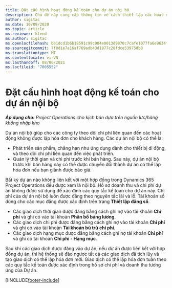 ```yaml
---
title: Đặt cấu hình hoạt động kế toán cho dự án nội bộ
description: Chủ đề này cung cấp thông tin về cách thiết lập các hoạt động kế toán cho dự án nội bộ trong Project Operations.
author: sigitac
ms.date: 10/09/2020
ms.topic: article
ms.reviewer: kfend
ms.author: sigitac
ms.openlocfilehash: be1dcd1b6b18591c99c904e0013d9870c7cafe1077fa6e9634f2e9f495190848
ms.sourcegitcommit: 7f8d1e7a16af769adb43d1877c28fdce53975db8
ms.translationtype: MT
ms.contentlocale: vi-VN
ms.lasthandoff: 08/06/2021
ms.locfileid: "7005552"
---
```

# <a name="configure-accounting-for-internal-projects"></a>Đặt cấu hình hoạt động kế toán cho dự án nội bộ

_**Áp dụng cho:** Project Operations cho kịch bản dựa trên nguồn lực/hàng không nhập kho_

Dự án nội bộ giúp cho các công ty theo dõi chi phí liên quan đến các hoạt động không được lập hóa đơn cho khách hàng. Các dự án nội bộ có thể là:

- Phát triển sản phẩm, chẳng hạn như ứng dụng dành cho thiết bị di động, và theo dõi chi phí liên quan đến việc phát triển.
- Quản lý thời gian và chi phí trước khi bán hàng. Sau này, dự án nội bộ trước khi bán hàng này có thể được chuyển đổi thành dự án có thể lập hóa đơn nếu bạn giành được báo giá.

Bất kỳ dự án nào không liên kết với một hợp đồng trong Dynamics 365 Project Operations đều được xem là nội bộ. Hồ sơ doanh thu và chi phí dự án không được sử dụng để xác định các quy tắc kế toán cho dự án này. Chi phí của dự án nội bộ luôn được đăng theo nguyên tắc lãi và lỗ. Tài khoản sổ dùng cho các mục đăng được xác định trên trang **Thiết lập đăng sổ**.

- Các giao dịch thời gian được đăng bằng cách ghi nợ vào tài khoản **Chi phí** và ghi có vào tài khoản **Phân bổ bảng lương**.
- Các giao dịch chi phí được đăng bằng cách ghi nợ vào tài khoản **Chi phí** và ghi có vào tài khoản **Tài khoản bù trừ chi phí**.
- Các giao dịch hạng mục được đăng bằng cách ghi nợ tài khoản **Chi phí** và ghi có tài khoản **Chi phí - Hạng mục**.

Sau khi các giao dịch được đăng vào dự án, nếu dự án được liên kết với hợp đồng dự án, thì hệ thống sẽ đảo ngược tất cả các giao dịch đã tích lũy và tạo giao dịch có thể lập hóa đơn mới. Giao dịch có thể lập hóa đơn tuân theo các quy tắc kế toán được xác định trong hồ sơ chi phí và doanh thu tương ứng của Dự án.




[!INCLUDE[footer-include](../includes/footer-banner.md)]

